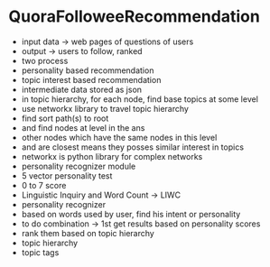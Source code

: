 # QuoraFolloweeRecommendation

* input data → web pages of questions of users
* output → users to follow, ranked
* two process
* personality based recommendation
* topic interest based recommendation
* intermediate data stored as json
* in topic hierarchy, for each node, find base topics at some level
* use networkx library to travel topic hierarchy
* find sort path(s) to root
* and find nodes at level in the ans
* other nodes which have the same nodes in this level
* and are closest means they posses similar interest in topics
* networkx is python library for complex networks
* personality recognizer module
* 5 vector personality test
* 0 to 7 score
* Linguistic Inquiry and Word Count → LIWC
* personality recognizer 
* based on words used by user, find his intent or personality
* to do combination → 1st get results based on personality scores
* rank them based on topic hierarchy
* topic hierarchy
* topic tags
